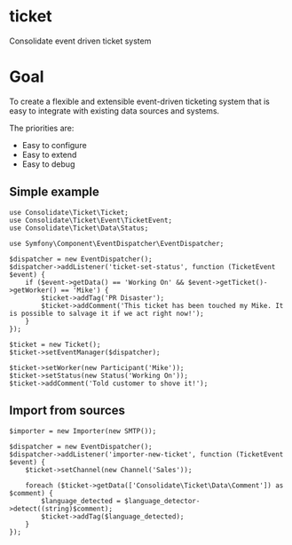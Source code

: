 # ticket
Consolidate event driven ticket system


# Goal
To create a flexible and extensible event-driven ticketing system that is easy to integrate with existing data sources and systems.

The priorities are:

* Easy to configure
* Easy to extend
* Easy to debug


## Simple example

    use Consolidate\Ticket\Ticket;
    use Consolidate\Ticket\Event\TicketEvent;
    use Consolidate\Ticket\Data\Status;
    
    use Symfony\Component\EventDispatcher\EventDispatcher;
    
    $dispatcher = new EventDispatcher();
    $dispatcher->addListener('ticket-set-status', function (TicketEvent $event) {
        if ($event->getData() == 'Working On' && $event->getTicket()->getWorker() == 'Mike') {
            $ticket->addTag('PR Disaster');
            $ticket->addComment('This ticket has been touched my Mike. It is possible to salvage it if we act right now!');
        }
    });
    
    $ticket = new Ticket();
    $ticket->setEventManager($dispatcher);
    
    $ticket->setWorker(new Participant('Mike'));
    $ticket->setStatus(new Status('Working On'));
    $ticket->addComment('Told customer to shove it!');




## Import from sources

    $importer = new Importer(new SMTP());
    
    $dispatcher = new EventDispatcher();
    $dispatcher->addListener('importer-new-ticket', function (TicketEvent $event) {
        $ticket->setChannel(new Channel('Sales'));
    
        foreach ($ticket->getData(['Consolidate\Ticket\Data\Comment']) as $comment) {
            $language_detected = $language_detector->detect((string)$comment);
            $ticket->addTag($language_detected);
        }
    });